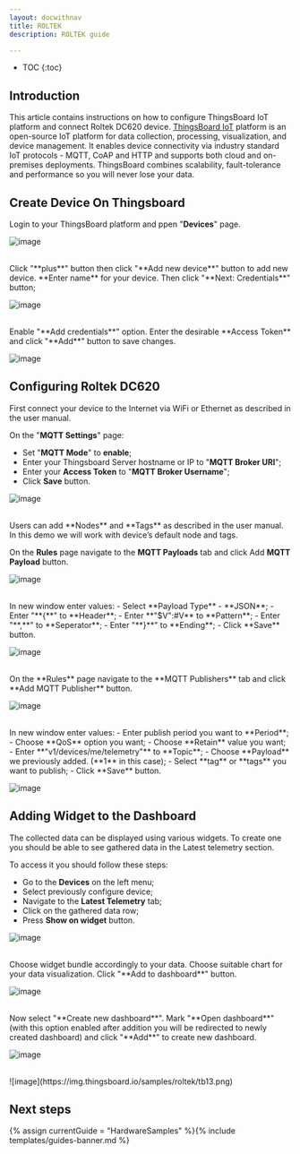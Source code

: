 ```yaml
---
layout: docwithnav
title: ROLTEK
description: ROLTEK guide

---
```


* TOC
{:toc}

## Introduction

This article contains instructions on how to configure ThingsBoard IoT platform and connect Roltek DC620 device. 
[ThingsBoard IoT](https://thingsboard.io/) platform is an open-source IoT platform for data collection, processing, visualization, and device management. 
It enables device connectivity via industry standard IoT protocols - MQTT, CoAP and HTTP and supports both cloud and on-premises deployments. 
ThingsBoard combines scalability, fault-tolerance and performance so you will never lose your data.

## Create Device On Thingsboard

Login to your ThingsBoard platform and ppen "**Devices**" page.

![image](https://img.thingsboard.io/samples/roltek/tb1.png)

<br/>
Click "**plus**" button then click "**Add new device**" button to add new device.
**Enter name** for your device. Then click "**Next: Credentials**" button;

![image](https://img.thingsboard.io/samples/roltek/tb3.png)

<br/>
Enable "**Add credentials**" option. Enter the desirable **Access Token** and click "**Add**" button to save changes.

![image](https://img.thingsboard.io/samples/roltek/tb4.png)

## Configuring Roltek DC620

First connect your device to the Internet via WiFi or Ethernet as described in the user manual.

On the "**MQTT Settings**" page: 
 - Set "**MQTT Mode**" to **enable**;
 - Enter your Thingsboard Server hostname or IP to "**MQTT Broker URI**";
 - Enter your **Access Token** to "**MQTT Broker Username**";
 - Click **Save** button.

![image](https://img.thingsboard.io/samples/roltek/tb5.png)

<br/>
Users can add **Nodes** and **Tags** as described in the user manual. In this demo we will work with device’s default node and tags.

On the **Rules** page navigate to the **MQTT Payloads** tab and click Add **MQTT Payload** button.

![image](https://img.thingsboard.io/samples/roltek/tb6.png)

<br/>
In new window enter values:
 - Select **Payload Type** - **JSON**;
 - Enter "**{**" to **Header**;
 - Enter **"$V":#V** to **Pattern**;
 - Enter "**,**" to **Seperator**;
 - Enter "**}**" to **Ending**;
 - Click **Save** button.

![image](https://img.thingsboard.io/samples/roltek/tb7.png)

<br/>
On the **Rules** page navigate to the **MQTT Publishers** tab and click **Add MQTT Publisher** button.

![image](https://img.thingsboard.io/samples/roltek/tb8.png)

<br/>
In new window enter values:
 - Enter publish period you want to **Period**;
 - Choose **QoS** option you want;
 - Choose **Retain** value you want;
 - Enter **"v1/devices/me/telemetry"** to **Topic**;
 - Choose **Payload** we previously added. (**1** in this case);
 - Select **tag** or **tags** you want to publish;
 - Click **Save** button.

![image](https://img.thingsboard.io/samples/roltek/tb9.png)

## Adding Widget to the Dashboard

The collected data can be displayed using various widgets. To create one you should be able to see gathered data in the Latest telemetry section.

To access it you should follow these steps:
 - Go to the **Devices** on the left menu;
 - Select previously configure device;
 - Navigate to the **Latest Telemetry** tab;
 - Click on the gathered data row;
 - Press **Show on widget** button.

![image](https://img.thingsboard.io/samples/roltek/tb10.png)

<br/>
Choose widget bundle accordingly to your data. Choose suitable chart for your data visualization. Click "**Add to dashboard**" button.

![image](https://img.thingsboard.io/samples/roltek/tb11.png)

<br/>
Now select "**Create new dashboard**". Mark "**Open dashboard**" (with this option enabled after addition you will be redirected to newly created dashboard) and click "**Add**" to create new dashboard.

![image](https://img.thingsboard.io/samples/roltek/tb12.png)

<br/>
![image](https://img.thingsboard.io/samples/roltek/tb13.png)

## Next steps

{% assign currentGuide = "HardwareSamples" %}{% include templates/guides-banner.md %}